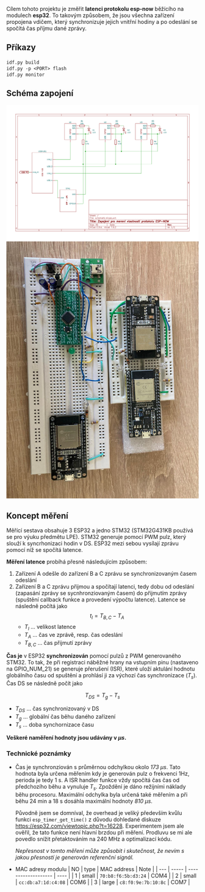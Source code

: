 Cílem tohoto projektu je změřit **latenci protokolu esp-now** běžícího na modulech **esp32**. To takovým způsobem, že jsou všechna zařízení propojena vdičem, který synchronizuje jejich vnitřní hodiny a po odeslání se spočítá čas příjmu dané zprávy.

## Příkazy

```
idf.py build
idf.py -p <PORT> flash
idf.py monitor
```

## Schéma zapojení

![schema zapojeni](schema/schematic.svg)
![foto zapojeni](schema/zapojeni.jpg)

## Koncept měření

Měřící sestava obsahuje 3 ESP32 a jedno STM32 (STM32G431KB používá se pro výuku předmětu LPE). STM32 generuje pomocí PWM pulz, který slouží k syncrhonizaci hodin v DS. ESP32 mezi sebou vysílají zprávu pomocí níž se spočítá latence.

**Měření latence** probíhá přesně následujícím způsobem:
1. Zařízení A odešle do zařízení B a C zprávu se synchronizovaným časem odeslání
2. Zařízení B a C zprávu přijmou a spočítají latenci, tedy dobu od odeslání (zapasání zprávy se sycnhronziovaným časem) do přijmutím zprávy (spuštění callback funkce a provedení výpočtu latence). Latence se následně počítá jako
   $$
   t_l = T_{B,C}-T_A
   $$
   - $T_l$ ... velikost latence
   - $T_A$ ... čas ve zprávě, resp. čas odeslání
   - $T_{B,C}$ ... čas přijmutí zprávy

**Čas je** v ESP32 **synchronizován** pomocí pulzů z PWM generovaného STM32. To tak, že při registraci náběžné hrany na vstupním pinu (nastaveno na GPIO_NUM_21) se generuje přerušení (ISR), které uloží aktulání hodnotu globálního času od spuštění a prohlásí ji za výchozí čas synchronizace ($T_s$). Čas DS se následně počít jako

   $$
   T_{DS} = T_g - T_s
   $$
   - $T_{DS}$ ... čas synchronizovaný v DS
   - $T_g$ ... globální čas běhu daného zařízení
   - $T_s$ ... doba synchornizace času

**Veškeré naměření hodnoty jsou udávány v *µs*.**

### Technické poznámky

- Čas je synchronziován s průměrnou odchylkou okolo *173 µs*. Tato hodnota byla určena měřením kdy je generován pulz o frekvenci 1Hz, perioda je tedy 1 s. A ISR handler funkce vždy spočítá čas čas od předchozího běhu a vynuluje $T_s$. Zpoždění je dáno režijními náklady běhu procesoru. Maximální odchylka byla určená také měřením a při běhu 24 min a 18 s dosáhla maximální hodnoty *810 µs*.
  
  Původně jsem se domníval, že overhead je veliký především kvůlu funkci `esp_timer_get_time()` z důvodu dohledané diskuze https://esp32.com/viewtopic.php?t=16228. Experimentem jsem ale ověřil, že tato funkce není hlavní brzdou při měření. Prodluvu se mi ale povedlo snížit přetaktováním na 240 MHz a optimalizací kódu.
  
  *Nepřesnost v tomto měření může způsobit i skutečnost, že nevím s jakou přesností je generován referenční signál.*
- MAC adresy modulu
  | NO  | type  | MAC address         | Note |
  | --- | ----- | ------------------- | ---- |
  | 1   | small | `70:b8:f6:5b:d3:24` | COM4 |
  | 2   | small | `cc:db:a7:1d:c4:08` | COM6 |
  | 3   | large | `c8:f0:9e:7b:10:8c` | COM7 |


